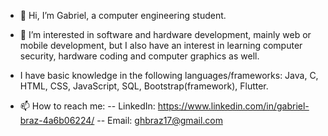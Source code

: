 - 👋 Hi, I’m Gabriel, a computer engineering student.

- 👀 I’m interested in software and hardware development, mainly web or mobile development, but I also have an interest in learning computer security, hardware coding
and computer graphics as well.

- I have basic knowledge in the following languages/frameworks: Java, C, HTML, CSS, JavaScript, SQL, Bootstrap(framework), Flutter.

- 📫 How to reach me:
-- LinkedIn: https://www.linkedin.com/in/gabriel-braz-4a6b06224/
-- Email: ghbraz17@gmail.com

<!---
GabrielHenB/GabrielHenB is a ✨ special ✨ repository because its `README.md` (this file) appears on your GitHub profile.
You can click the Preview link to take a look at your changes.
--->

